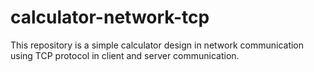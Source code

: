 # calculator-network-tcp
This repository is a simple calculator design in network communication using TCP protocol in client and server communication.
